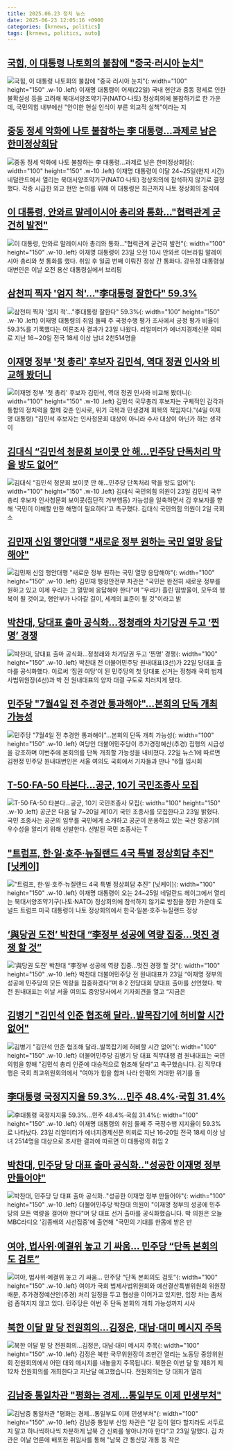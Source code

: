 ```yaml
---
title: 2025.06.23 정치 뉴스
date: 2025-06-23 12:05:16 +0900
categories: [krnews, politics]
tags: [krnews, politics, auto]
---
```

## [국힘, 이 대통령 나토회의 불참에 "중국·러시아 눈치"](https://n.news.naver.com/mnews/article/057/0001892725)

![국힘, 이 대통령 나토회의 불참에 "중국·러시아 눈치"](https://mimgnews.pstatic.net/image/origin/057/2025/06/23/1892725.jpg?type=nf220_150){: width="100" height="150" .w-10 .left}
이재명 대통령이 어제(22일) 국내 현안과 중동 정세로 인한 불확실성 등을 고려해 북대서양조약기구(NATO·나토) 정상회의에 불참하기로 한 가운데, 국민의힘 내부에선 "안이한 현실 인식이 부른 외교적 실책"이라는 지

## [중동 정세 악화에 나토 불참하는 李 대통령…과제로 남은 한미정상회담](https://n.news.naver.com/mnews/article/011/0004500038)

![중동 정세 악화에 나토 불참하는 李 대통령…과제로 남은 한미정상회담](https://mimgnews.pstatic.net/image/origin/011/2025/06/23/4500038.jpg?type=nf220_150){: width="100" height="150" .w-10 .left}
이재명 대통령이 이달 24~25일(현지 시간) 네덜란드에서 열리는 북대서양조약기구(NATO·나토) 정상회의에 참석하지 않기로 결정했다. 각종 시급한 외교 현안 논의를 위해 이 대통령은 최근까지 나토 정상회의 참석에

## [이 대통령, 안와르 말레이시아 총리와 통화…"협력관계 굳건히 발전"](https://n.news.naver.com/mnews/article/003/0013318709)

![이 대통령, 안와르 말레이시아 총리와 통화…"협력관계 굳건히 발전"](https://mimgnews.pstatic.net/image/origin/003/2025/06/23/13318709.jpg?type=nf220_150){: width="100" height="150" .w-10 .left}
이재명 대통령이 23일 오전 10시 안와르 이브라힘 말레이시아 총리와 첫 통화를 했다. 취임 후 일곱 번째 이뤄진 정상 간 통화다. 강유정 대통령실 대변인은 이날 오전 용산 대통령실에서 브리핑

## [삼천피 찍자 '엄지 척'..."李대통령 잘한다" 59.3%](https://n.news.naver.com/mnews/article/215/0001213655)

![삼천피 찍자 '엄지 척'..."李대통령 잘한다" 59.3%](https://mimgnews.pstatic.net/image/origin/215/2025/06/23/1213655.jpg?type=nf220_150){: width="100" height="150" .w-10 .left}
이재명 대통령의 취임 둘째 주 국정수행 평가 조사에서 긍정 평가 비율이 59.3%를 기록했다는 여론조사 결과가 23일 나왔다. 리얼미터가 에너지경제신문 의뢰로 지난 16∼20일 전국 18세 이상 남녀 2천514명을

## [이재명 정부 '첫 총리' 후보자 김민석, 역대 정권 인사와 비교해 봤더니](https://n.news.naver.com/mnews/article/469/0000871690)

![이재명 정부 '첫 총리' 후보자 김민석, 역대 정권 인사와 비교해 봤더니](https://mimgnews.pstatic.net/image/origin/469/2025/06/22/871690.jpg?type=nf220_150){: width="100" height="150" .w-10 .left}
김민석 국무총리 후보자는 구체적인 감각과 통합의 정치력을 함께 갖춘 인사로, 위기 극복과 민생경제 회복의 적임자다."(4일 이재명 대통령) "김민석 후보자는 인사청문회 대상이 아니라 수사 대상이 아닌가 하는 생각이

## [김대식 “김민석 청문회 보이콧 안 해...민주당 단독처리 막을 방도 없어”](https://n.news.naver.com/mnews/article/018/0006046648)

![김대식 “김민석 청문회 보이콧 안 해...민주당 단독처리 막을 방도 없어”](https://mimgnews.pstatic.net/image/origin/018/2025/06/23/6046648.jpg?type=nf220_150){: width="100" height="150" .w-10 .left}
김대식 국민의힘 의원이 23일 김민석 국무총리 후보자 인사청문회 보이콧(집단적 거부행동) 가능성을 일축하면서 김 후보자를 향해 ‘국민이 이해할 만한 해명이 필요하다’고 촉구했다. 김대식 국민의힘 의원이 2일 국회 소

## [김민재 신임 행안대행 "새로운 정부 원하는 국민 열망 응답해야"](https://n.news.naver.com/mnews/article/008/0005211110)

![김민재 신임 행안대행 "새로운 정부 원하는 국민 열망 응답해야"](https://mimgnews.pstatic.net/image/origin/008/2025/06/23/5211110.jpg?type=nf220_150){: width="100" height="150" .w-10 .left}
김민재 행정안전부 차관은 "국민은 완전히 새로운 정부를 원하고 있고 이제 우리는 그 열망에 응답해야 한다"며 "우리가 흘린 땀방울이, 모두의 행복이 될 것이고, 행안부가 나아갈 길이, 세계의 표준이 될 것"이라고 밝

## [박찬대, 당대표 출마 공식화…정청래와 차기당권 두고 ‘찐명’ 경쟁](https://n.news.naver.com/mnews/article/028/0002752248)

![박찬대, 당대표 출마 공식화…정청래와 차기당권 두고 ‘찐명’ 경쟁](https://mimgnews.pstatic.net/image/origin/028/2025/06/22/2752248.jpg?type=nf220_150){: width="100" height="150" .w-10 .left}
박찬대 전 더불어민주당 원내대표(3선)가 22일 당대표 출마를 공식화했다. 이로써 ‘집권 여당’이 된 민주당의 첫 당대표 선거는 정청래 국회 법제사법위원장(4선)과 박 전 원내대표의 양자 대결 구도로 치러지게 됐다.

## [민주당 "7월4일 전 추경안 통과해야"…본회의 단독 개최 가능성](https://n.news.naver.com/mnews/article/015/0005147728)

![민주당 "7월4일 전 추경안 통과해야"…본회의 단독 개최 가능성](https://mimgnews.pstatic.net/image/origin/015/2025/06/22/5147728.jpg?type=nf220_150){: width="100" height="150" .w-10 .left}
여당인 더불어민주당이 추가경정예산(추경) 집행의 시급성을 강조하며 이번주에 본회의를 단독 개최할 가능성을 내비쳤다. 22일 뉴스1에 따르면 김현정 민주당 원내대변인은 서울 여의도 국회에서 기자들과 만나 “6월 임시회

## [T-50·FA-50 타본다…공군, 10기 국민조종사 모집](https://n.news.naver.com/mnews/article/277/0005611476)

![T-50·FA-50 타본다…공군, 10기 국민조종사 모집](https://mimgnews.pstatic.net/image/origin/277/2025/06/23/5611476.jpg?type=nf220_150){: width="100" height="150" .w-10 .left}
공군은 다음 달 7~20일 제10기 국민 조종사를 모집한다고 23일 밝혔다. 국민 조종사는 공군의 임무를 국민에게 소개하고 공군이 운용하고 있는 국산 항공기의 우수성을 알리기 위해 선발한다. 선발된 국민 조종사는 T

## ["트럼프, 한·일·호주·뉴질랜드 4국 특별 정상회담 추진" [닛케이]](https://n.news.naver.com/mnews/article/015/0005147989)

!["트럼프, 한·일·호주·뉴질랜드 4국 특별 정상회담 추진" [닛케이]](https://mimgnews.pstatic.net/image/origin/015/2025/06/23/5147989.jpg?type=nf220_150){: width="100" height="150" .w-10 .left}
이재명 대통령이 오는 24~25일 네덜란드 헤이그에서 열리는 북대서양조약기구(나토·NATO) 정상회의에 참석하지 않기로 방침을 정한 가운데 도널드 트럼프 미국 대통령이 나토 정상회의에서 한국·일본·호주·뉴질랜드 정상

## [‘與당권 도전’ 박찬대 “李정부 성공에 역량 집중…멋진 경쟁 할 것”](https://n.news.naver.com/mnews/article/011/0004500193)

![‘與당권 도전’ 박찬대 “李정부 성공에 역량 집중…멋진 경쟁 할 것”](https://mimgnews.pstatic.net/image/origin/011/2025/06/23/4500193.jpg?type=nf220_150){: width="100" height="150" .w-10 .left}
박찬대 더불어민주당 전 원내대표가 23일 “이재명 정부의 성공에 민주당의 모든 역량을 집중하겠다”며 8·2 전당대회 당대표 출마를 선언했다. 박 전 원내대표는 이날 서울 여의도 중앙당사에서 기자회견을 열고 “지금은

## [김병기 "김민석 인준 협조해 달라‥발목잡기에 허비할 시간 없어"](https://n.news.naver.com/mnews/article/214/0001431783)

![김병기 "김민석 인준 협조해 달라‥발목잡기에 허비할 시간 없어"](https://mimgnews.pstatic.net/image/origin/214/2025/06/23/1431783.jpg?type=nf220_150){: width="100" height="150" .w-10 .left}
더불어민주당 김병기 당 대표 직무대행 겸 원내대표는 국민의힘을 향해 "김민석 총리 인준에 대승적으로 협조해 달라"고 촉구했습니다. 김 직무대행은 국회 최고위원회의에서 "여야가 힘을 합쳐 나라 안팎의 거대한 위기를 돌

## [李대통령 국정지지율 59.3%…민주 48.4%·국힘 31.4%](https://n.news.naver.com/mnews/article/656/0000137322)

![李대통령 국정지지율 59.3%…민주 48.4%·국힘 31.4%](https://mimgnews.pstatic.net/image/origin/656/2025/06/23/137322.jpg?type=nf220_150){: width="100" height="150" .w-10 .left}
이재명 대통령의 취임 둘째 주 국정수행 지지율이 59.3%로 나타났다. 23일 리얼미터가 에너지경제신문 의뢰로 지난 16-20일 전국 18세 이상 남녀 2514명을 대상으로 조사한 결과에 따르면 이 대통령의 취임 2

## [박찬대, 민주당 당 대표 출마 공식화‥"성공한 이재명 정부 만들어야"](https://n.news.naver.com/mnews/article/214/0001431778)

![박찬대, 민주당 당 대표 출마 공식화‥"성공한 이재명 정부 만들어야"](https://mimgnews.pstatic.net/image/origin/214/2025/06/23/1431778.jpg?type=nf220_150){: width="100" height="150" .w-10 .left}
더불어민주당 박찬대 의원이 "이재명 정부의 성공에 민주당의 모든 역량을 걸어야 한다"며 당 대표 선거 출마를 공식화했습니다. 박 의원은 오늘 MBC라디오 '김종배의 시선집중'에 출연해 "국민의 기대를 한몸에 받은 만

## [여야, 법사위·예결위 놓고 기 싸움… 민주당 “단독 본회의도 검토”](https://n.news.naver.com/mnews/article/082/0001331878)

![여야, 법사위·예결위 놓고 기 싸움… 민주당 “단독 본회의도 검토”](https://mimgnews.pstatic.net/image/origin/082/2025/06/23/1331878.jpg?type=nf220_150){: width="100" height="150" .w-10 .left}
여야가 국회 법제사법위원회와 예산결산특별위원회 위원장 배분, 추가경정예산안(추경) 처리 일정을 두고 협상을 이어가고 있지만, 입장 차는 좀처럼 좁혀지지 않고 있다. 민주당은 이번 주 단독 본회의 개최 가능성까지 시사

## [북한 이달 말 당 전원회의…김정은, 대남·대미 메시지 주목](https://n.news.naver.com/mnews/article/056/0011974456)

![북한 이달 말 당 전원회의…김정은, 대남·대미 메시지 주목](https://mimgnews.pstatic.net/image/origin/056/2025/06/22/11974456.jpg?type=nf220_150){: width="100" height="150" .w-10 .left}
김정은 북한 국무위원장이 조만간 열리는 노동당 중앙위원회 전원회의에서 어떤 대외 메시지를 내놓을지 주목됩니다. 북한은 이번 달 말 제8기 제12차 전원회의를 개최한다고 지난달 예고했습니다. 전원회의는 당 대회가 열리

## [김남중 통일차관 "평화는 경제…통일부도 이제 민생부처"](https://n.news.naver.com/mnews/article/003/0013318350)

![김남중 통일차관 "평화는 경제…통일부도 이제 민생부처"](https://mimgnews.pstatic.net/image/origin/003/2025/06/23/13318350.jpg?type=nf220_150){: width="100" height="150" .w-10 .left}
김남중 통일부 신임 차관은 "갈 길이 멀다 할지라도 서두르지 말고 하나씩하나씩 차분하게 남북 간 신뢰를 쌓아나가야 한다"고 23일 말했다. 김 차관은 이날 언론에 배포한 취임사를 통해 "남북 간 통신망 개통 등 작은

